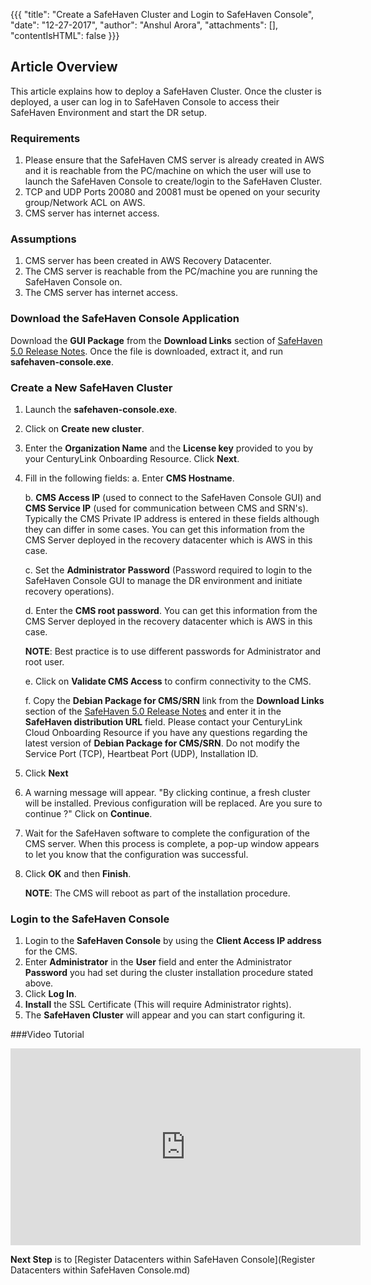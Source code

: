 {{{
  "title": "Create a SafeHaven Cluster and Login to SafeHaven Console",
  "date": "12-27-2017",
  "author": "Anshul Arora",
  "attachments": [],
  "contentIsHTML": false
}}}

## Article Overview
This article explains how to deploy a SafeHaven Cluster. Once the cluster is deployed, a user can log in to SafeHaven Console to access their SafeHaven Environment and start the DR setup.

### Requirements
1. Please ensure that the SafeHaven CMS server is already created in AWS and it is reachable from the PC/machine on which the user will use to launch the SafeHaven Console to create/login to the SafeHaven Cluster.
2. TCP and UDP Ports 20080 and 20081 must be opened on your security group/Network ACL on AWS.
3. CMS server has internet access.

### Assumptions
1.	CMS server has been created in AWS Recovery Datacenter.
2.	The CMS server is reachable from the PC/machine you are running the SafeHaven Console on.
3.	The CMS server has internet access.

### Download the SafeHaven Console Application
Download the **GUI Package** from the **Download Links** section of [SafeHaven 5.0 Release Notes](safehaven-5.0.0-release.md). Once the file is downloaded, extract it, and run **safehaven-console.exe**.


### Create a New SafeHaven Cluster
1. Launch the **safehaven-console.exe**.
2. Click on **Create new cluster**.
3. Enter the **Organization Name** and the **License key** provided to you by your CenturyLink Onboarding Resource. Click **Next**.
4. Fill in the following fields:
	a. Enter **CMS Hostname**.
    
    b. **CMS Access IP** (used to connect to the SafeHaven Console GUI) and **CMS Service IP** (used for communication between CMS 		and SRN's). Typically the CMS Private IP address is entered in these fields although they can differ in some cases. You can 	get this information from the CMS Server deployed in the recovery datacenter which is AWS in this case.
    
	c. Set the **Administrator Password** (Password required to login to the SafeHaven Console GUI to manage the DR environment and 	initiate recovery operations).

	d. Enter the **CMS root password**. You can get this information from the CMS Server deployed in the recovery datacenter which 		is AWS in this case.
    
    **NOTE**: Best practice is to use different passwords for Administrator and root user.
    
	e. Click on **Validate CMS Access** to confirm connectivity to the CMS.

	f. Copy the **Debian Package for CMS/SRN** link from the **Download Links** section of the [SafeHaven 5.0 Release Notes](safehaven-5.0.0-release.md) and enter it in the **SafeHaven distribution URL** field. Please contact your CenturyLink Cloud 		Onboarding Resource if you have any questions regarding the latest version of **Debian Package for CMS/SRN**. Do not modify the     Service Port (TCP), Heartbeat Port (UDP), Installation ID.

5. Click **Next**
6. A warning message will appear.
"By clicking continue, a fresh cluster will be installed. Previous configuration will be replaced. Are you sure to continue ?" Click on **Continue**.

7. Wait for the SafeHaven software to complete the configuration of the CMS server. When this process is complete, a pop-up window appears to let you know that the configuration was successful.
8. Click **OK** and then **Finish**.

	**NOTE**: The CMS will reboot as part of the installation procedure.

### Login to the SafeHaven Console
1. Login to the **SafeHaven Console** by using the **Client Access IP address** for the CMS.
2. Enter **Administrator** in the **User** field and enter the Administrator **Password** you had set during the cluster installation procedure stated above.
3. Click **Log In**.
2. **Install** the SSL Certificate (This will require Administrator rights).
3. The **SafeHaven Cluster** will appear and you can start configuring it.

###Video Tutorial
<iframe width="560" height="315" src="https://www.youtube.com/embed/f3EZhkA39ak" frameborder="0" gesture="media" allow="encrypted-media" allowfullscreen></iframe>

**Next Step** is to [Register Datacenters within SafeHaven Console](Register Datacenters within SafeHaven Console.md)